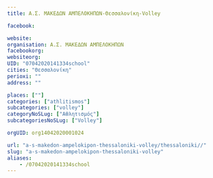 ```yaml
---
title: Α.Σ. ΜΑΚΕΔΩΝ ΑΜΠΕΛΟΚΗΠΩΝ-Θεσσαλονίκη-Volley

facebook:

website:
organisation: Α.Σ. ΜΑΚΕΔΩΝ ΑΜΠΕΛΟΚΗΠΩΝ
facebookorg:
websiteorg:
UID: "07042020141334school"
cities: "Θεσσαλονίκη"
perioxi: ""
address: ""

places: [""]
categories: ["athlitismos"]
subcategories: ["volley"]
categoryNoSLug: ["Αθλητισμός"]
subcategoriesNoSLug: ["Volley"]

orgUID: org14042020001024

url: "a-s-makedon-ampelokipon-thessaloniki-volley/thessaloniki//"
slug: "a-s-makedon-ampelokipon-thessaloniki-volley"
aliases:
    - /07042020141334school
---
```





